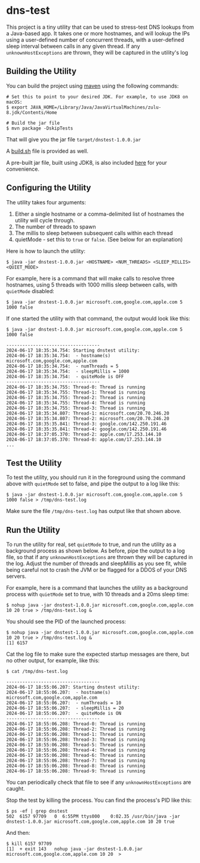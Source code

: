 # dns-test

This project is a tiny utility that can be used to stress-test DNS lookups from a Java-based app.
It takes one or more hostnames, and will lookup the IPs using a user-defined number of concurrent threads, with a user-defined sleep interval between calls in any given thread. If any <code>unknownHostExceptions</code> are thrown, they will be captured in the utility's log

## Building the Utility

You can build the project using [maven](https://maven.apache.org/) using the following commands:

```
# Set this to point to your desired JDK. For example, to use JDK8 on macOS:
$ export JAVA_HOME=/Library/Java/JavaVirtualMachines/zulu-8.jdk/Contents/Home 

# Build the jar file 
$ mvn package -DskipTests 
```

That will give you the jar file <code>target/dnstest-1.0.0.jar</code>

A [build.sh](build.sh) file is provided as well.

A pre-built jar file, built using JDK8, is also included [here](dnstest-1.0.0.jar) for your convenience.




## Configuring the Utility
The utility takes four arguments:

1) Either a single hostname or a comma-delimited list of hostnames the utility will cycle through.
2) The number of threads to spawn
3) The millis to sleep between subsequent calls within each thread
4) quietMode - set this to <code>true</code> or <code>false</code>.  (See below for an explanation)


Here is how to launch the utility:

```
$ java -jar dnstest-1.0.0.jar <HOSTNAME> <NUM_THREADS> <SLEEP_MILLIS> <QUIET_MODE>
```

For example, here is a command that will make calls to resolve three hostnames, using 5 threads with 1000 millis sleep between calls, with <code>quietMode</code> disabled:

```
$ java -jar dnstest-1.0.0.jar microsoft.com,google.com,apple.com 5 1000 false

```

If one started the utility with that command, the output would look like this:

```
$ java -jar dnstest-1.0.0.jar microsoft.com,google.com,apple.com 5 1000 false

-----------------------------------
2024-06-17 18:35:34.754: Starting dnstest utility:
2024-06-17 18:35:34.754:  - hostname(s) microsoft.com,google.com,apple.com
2024-06-17 18:35:34.754:  - numThreads = 5
2024-06-17 18:35:34.754:  - sleepMillis = 1000
2024-06-17 18:35:34.754:  - quiteMode is OFF
-----------------------------------
2024-06-17 18:35:34.755: Thread-0: Thread is running
2024-06-17 18:35:34.755: Thread-1: Thread is running
2024-06-17 18:35:34.755: Thread-2: Thread is running
2024-06-17 18:35:34.755: Thread-4: Thread is running
2024-06-17 18:35:34.755: Thread-3: Thread is running
2024-06-17 18:35:34.807: Thread-1: microsoft.com/20.70.246.20
2024-06-17 18:35:34.807: Thread-2: microsoft.com/20.70.246.20
2024-06-17 18:35:35.841: Thread-3: google.com/142.250.191.46
2024-06-17 18:35:35.841: Thread-4: google.com/142.250.191.46
2024-06-17 18:37:05.370: Thread-2: apple.com/17.253.144.10
2024-06-17 18:37:05.370: Thread-0: apple.com/17.253.144.10
...
```

## Test the Utility

To test the utility, you should run it in the foreground using the command above with <code>quietMode</code> set to false, and pipe the output to a log like this:

```
$ java -jar dnstest-1.0.0.jar microsoft.com,google.com,apple.com 5 1000 false > /tmp/dns-test.log

```
Make sure the file <code>/tmp/dns-test.log</code> has output like that shown above.


## Run the Utility
To run the utility for real, set <code>quietMode</code> to true, and run the utility as a background process as shown below. As before, pipe the output to a log file, so that if any <code>unknownHostExceptions</code> are thrown they will be captured in the log. Adjust the number of threads and sleepMillis as you see fit, while being careful not to crash the JVM or be flagged for a DDOS of your DNS servers.

For example, here is a command that launches the utility as a background process with  <code>quietMode</code> set to true, with 10 threads and a 20ms sleep time:

```
$ nohup java -jar dnstest-1.0.0.jar microsoft.com,google.com,apple.com 10 20 true > /tmp/dns-test.log &
```
You should see the PID of the launched process:

```
$ nohup java -jar dnstest-1.0.0.jar microsoft.com,google.com,apple.com 10 20 true > /tmp/dns-test.log &
[1] 6157
```

Cat the log file to make sure the expected startup messages are there, but no other output, for example, like this:

```
$ cat /tmp/dns-test.log

-----------------------------------
2024-06-17 18:55:06.207: Starting dnstest utility:
2024-06-17 18:55:06.207:  - hostname(s) microsoft.com,google.com,apple.com
2024-06-17 18:55:06.207:  - numThreads = 10
2024-06-17 18:55:06.207:  - sleepMillis = 20
2024-06-17 18:55:06.207:  - quiteMode is ON
-----------------------------------
2024-06-17 18:55:06.208: Thread-0: Thread is running
2024-06-17 18:55:06.208: Thread-2: Thread is running
2024-06-17 18:55:06.208: Thread-1: Thread is running
2024-06-17 18:55:06.208: Thread-3: Thread is running
2024-06-17 18:55:06.208: Thread-5: Thread is running
2024-06-17 18:55:06.208: Thread-4: Thread is running
2024-06-17 18:55:06.208: Thread-6: Thread is running
2024-06-17 18:55:06.208: Thread-7: Thread is running
2024-06-17 18:55:06.208: Thread-8: Thread is running
2024-06-17 18:55:06.208: Thread-9: Thread is running
```

You can periodically check that file to see if any <code>unknownHostExceptions</code> are caught.

Stop the test by killing the process.  You can find the process's PID like this:

```
$ ps -ef | grep dnstest
502  6157 97709   0  6:55PM ttys000    0:02.35 /usr/bin/java -jar dnstest-1.0.0.jar microsoft.com,google.com,apple.com 10 20 true
```

And then:

```
$ kill 6157 97709
[1]  + exit 143   nohup java -jar dnstest-1.0.0.jar microsoft.com,google.com,apple.com 10 20  >
```





